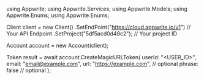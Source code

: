 using Appwrite;
using Appwrite.Services;
using Appwrite.Models;
using Appwrite.Enums;
using Appwrite.Enums;

Client client = new Client()
    .SetEndPoint("https://cloud.appwrite.io/v1") // Your API Endpoint
    .SetProject("5df5acd0d48c2"); // Your project ID

Account account = new Account(client);

Token result = await account.CreateMagicURLToken(
    userId: "<USER_ID>",
    email: "email@example.com",
    url: "https://example.com", // optional
    phrase: false // optional
);